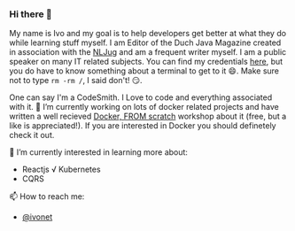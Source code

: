 ### Hi there 👋

My name is Ivo and my goal is to help developers get better at what they do while learning stuff myself. I am Editor of the Duch Java Magazine created in association with the [NLJug](https://nljug.org/) and am a frequent writer myself. I am a public speaker on many IT related subjects. You can find my credentials [here](https://www.ivowoltring.org/), but you do have to know something about a terminal to get to it 😄. Make sure not to type `rm -rm /`, I said don't! 😏. 

One can say I'm a CodeSmith. I Love to code and everything associated with it. 🔭 I’m currently working on lots of docker related projects and have written a well recieved [Docker, FROM scratch](https://docker-from-scratch.ivonet.nl/) workshop about it (free, but a like is appreciated!). If you are interested in Docker you should definetely check it out. 

🌱 I’m currently interested in learning more about:
* Reactjs
√ Kubernetes 
* CQRS 

📫 How to reach me: 
* [@ivonet](https://twitter.com/ivonet)
